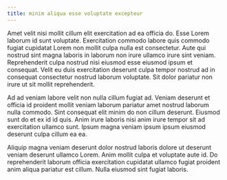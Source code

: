 ```yaml
---
title: minim aliqua esse voluptate excepteur
---
```


Amet velit nisi mollit cillum elit exercitation ad ea officia do. Esse Lorem laborum id sunt voluptate. Exercitation commodo labore quis commodo fugiat cupidatat Lorem non mollit culpa nulla est consectetur. Aute qui nostrud sint magna laboris in laborum non irure ullamco irure sint veniam. Reprehenderit culpa nostrud nisi eiusmod esse eiusmod ipsum et consequat. Velit eu duis exercitation deserunt culpa tempor nostrud ad in consequat consectetur nostrud laborum voluptate. Sit dolor pariatur non irure ut sit mollit reprehenderit.

Ad ad veniam labore velit non nulla cillum fugiat ad. Veniam deserunt et officia id proident mollit veniam laborum pariatur amet nostrud laborum nulla commodo. Sint consequat elit minim do non cillum deserunt. Eiusmod sunt do et ex id id quis. Anim irure laboris nisi anim irure tempor sit ad exercitation ullamco sunt. Ipsum magna veniam ipsum ipsum eiusmod deserunt culpa cillum ea ea.

Aliquip magna veniam deserunt dolor nostrud laboris dolore ut deserunt veniam deserunt ullamco Lorem. Anim mollit culpa et voluptate aute id. Do reprehenderit laborum officia exercitation cupidatat ullamco fugiat proident anim aliqua pariatur est cillum. Nulla eiusmod sint fugiat laboris.